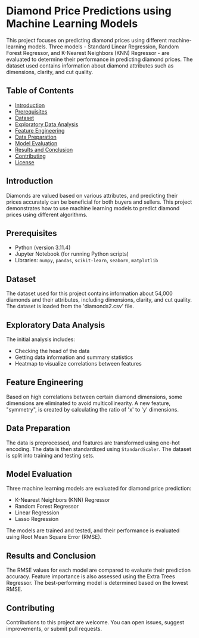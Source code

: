 
# Diamond Price Predictions using Machine Learning Models

This project focuses on predicting diamond prices using different machine-learning models. Three models - Standard Linear Regression, Random Forest Regressor, and K-Nearest Neighbors (KNN) Regressor - are evaluated to determine their performance in predicting diamond prices. The dataset used contains information about diamond attributes such as dimensions, clarity, and cut quality.

## Table of Contents

- [Introduction](#introduction)
- [Prerequisites](#prerequisites)
- [Dataset](#dataset)
- [Exploratory Data Analysis](#exploratory-data-analysis)
- [Feature Engineering](#feature-engineering)
- [Data Preparation](#data-preparation)
- [Model Evaluation](#model-evaluation)
- [Results and Conclusion](#results-and-conclusion)
- [Contributing](#contributing)
- [License](#license)

## Introduction

Diamonds are valued based on various attributes, and predicting their prices accurately can be beneficial for both buyers and sellers. This project demonstrates how to use machine learning models to predict diamond prices using different algorithms.

## Prerequisites

- Python (version 3.11.4)
- Jupyter Notebook (for running Python scripts)
- Libraries: `numpy`, `pandas`, `scikit-learn`, `seaborn`, `matplotlib`

## Dataset

The dataset used for this project contains information about 54,000 diamonds and their attributes, including dimensions, clarity, and cut quality. The dataset is loaded from the 'diamonds2.csv' file.

## Exploratory Data Analysis

The initial analysis includes:
- Checking the head of the data
- Getting data information and summary statistics
- Heatmap to visualize correlations between features

## Feature Engineering

Based on high correlations between certain diamond dimensions, some dimensions are eliminated to avoid multicollinearity. A new feature, "symmetry", is created by calculating the ratio of 'x' to 'y' dimensions.

## Data Preparation

The data is preprocessed, and features are transformed using one-hot encoding. The data is then standardized using `StandardScaler`. The dataset is split into training and testing sets.

## Model Evaluation

Three machine learning models are evaluated for diamond price prediction:
- K-Nearest Neighbors (KNN) Regressor
- Random Forest Regressor
- Linear Regression
- Lasso Regression

The models are trained and tested, and their performance is evaluated using Root Mean Square Error (RMSE).

## Results and Conclusion

The RMSE values for each model are compared to evaluate their prediction accuracy. Feature importance is also assessed using the Extra Trees Regressor. The best-performing model is determined based on the lowest RMSE.

## Contributing

Contributions to this project are welcome. You can open issues, suggest improvements, or submit pull requests.


